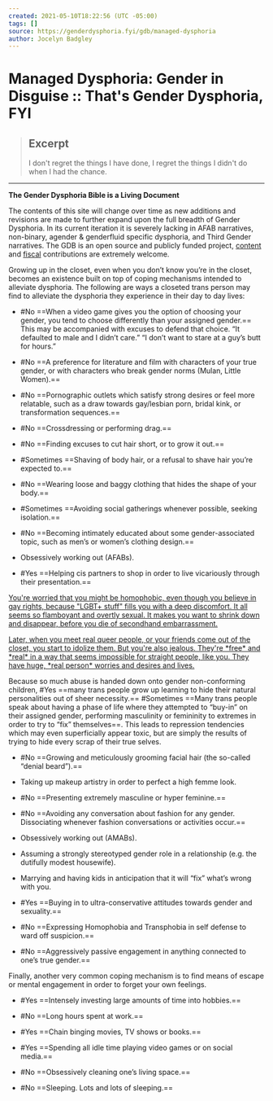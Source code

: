 ```yaml
---
created: 2021-05-10T18:22:56 (UTC -05:00)
tags: []
source: https://genderdysphoria.fyi/gdb/managed-dysphoria
author: Jocelyn Badgley
---
```


# Managed Dysphoria: Gender in Disguise :: That's Gender Dysphoria, FYI

> ## Excerpt
> I don't regret the things I have done, I regret the things I didn't do when I had the chance.

---
**The Gender Dysphoria Bible is a Living Document**

The contents of this site will change over time as new additions and revisions are made to further expand upon the full breadth of Gender Dysphoria. In its current iteration it is severely lacking in AFAB narratives, non-binary, agender & genderfluid specific dysphoria, and Third Gender narratives. The GDB is an open source and publicly funded project, [content](https://github.com/GenderDysphoria/GenderDysphoria.fyi) and [fiscal](https://patreon.com/curvyandtrans) contributions are extremely welcome.

Growing up in the closet, even when you don’t know you’re in the closet, becomes an existence built on top of coping mechanisms intended to alleviate dysphoria. The following are ways a closeted trans person may find to alleviate the dysphoria they experience in their day to day lives:

-   #No ==When a video game gives you the option of choosing your gender, you tend to choose differently than your assigned gender.== This may be accompanied with excuses to defend that choice. “It defaulted to male and I didn’t care.” “I don’t want to stare at a guy’s butt for hours.”
    
-   #No ==A preference for literature and film with characters of your true gender, or with characters who break gender norms (Mulan, Little Women).==
    
-   #No ==Pornographic outlets which satisfy strong desires or feel more relatable, such as a draw towards gay/lesbian porn, bridal kink, or transformation sequences.==
    
-   #No ==Crossdressing or performing drag.==
    
-   #No ==Finding excuses to cut hair short, or to grow it out.==
    
-   #Sometimes ==Shaving of body hair, or a refusal to shave hair you’re expected to.==
    
-   #No ==Wearing loose and baggy clothing that hides the shape of your body.==
    
-   #Sometimes ==Avoiding social gatherings whenever possible, seeking isolation.==
    
-   #No ==Becoming intimately educated about some gender-associated topic, such as men’s or women’s clothing design.==
    
-   Obsessively working out (AFABs).
    
-   #Yes ==Helping cis partners to shop in order to live vicariously through their presentation.==
    

[You're worried that you might be homophobic, even though you believe in gay rights, because "LGBT+ stuff" fills you with a deep discomfort. It all seems so flamboyant and overtly sexual. It makes you want to shrink down and disappear, before you die of secondhand embarrassment.
](https://twitter.com/NightlingBug/status/1215746083487461379)

[Later, when you meet real queer people, or your friends come out of the closet, you start to idolize them. But you're also jealous. They're \*free\* and \*real\* in a way that seems impossible for straight people, like you. They have huge, \*real person\* worries and desires and lives.
](https://twitter.com/NightlingBug/status/1215749725456125952)

Because so much abuse is handed down onto gender non-conforming children, #Yes ==many trans people grow up learning to hide their natural personalities out of sheer necessity.== #Sometimes ==Many trans people speak about having a phase of life where they attempted to “buy-in” on their assigned gender, performing masculinity or femininity to extremes in order to try to “fix” themselves==. This leads to repression tendencies which may even superficially appear toxic, but are simply the results of trying to hide every scrap of their true selves.

-   #No ==Growing and meticulously grooming facial hair (the so-called “denial beard”).==
    
-   Taking up makeup artistry in order to perfect a high femme look.
    
-   #No ==Presenting extremely masculine or hyper feminine.==
    
-   #No ==Avoiding any conversation about fashion for any gender. Dissociating whenever fashion conversations or activities occur.==
    
-   Obsessively working out (AMABs).
    
-   Assuming a strongly stereotyped gender role in a relationship (e.g. the dutifully modest housewife).
    
-   Marrying and having kids in anticipation that it will “fix” what’s wrong with you.
    
-   #Yes ==Buying in to ultra-conservative attitudes towards gender and sexuality.==
    
-   #No ==Expressing Homophobia and Transphobia in self defense to ward off suspicion.==
    
-   #No ==Aggressively passive engagement in anything connected to one’s true gender.==
    

Finally, another very common coping mechanism is to find means of escape or mental engagement in order to forget your own feelings.

-   #Yes ==Intensely investing large amounts of time into hobbies.==
    
-   #No ==Long hours spent at work.==
    
-   #Yes ==Chain binging movies, TV shows or books.==
    
-   #Yes ==Spending all idle time playing video games or on social media.==
    
-   #No ==Obsessively cleaning one’s living space.==
    
-   #No ==Sleeping. Lots and lots of sleeping.==
